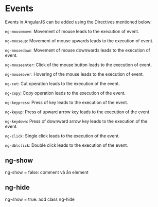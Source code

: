 # Events

Events in AngularJS can be added using the Directives mentioned below:

`ng-mousemove`: Movement of mouse leads to the execution of event.

`ng-mouseup`: Movement of mouse upwards leads to the execution of event.

`ng-mousedown`: Movement of mouse downwards leads to the execution of event.

`ng-mouseenter`: Click of the mouse button leads to the execution of event.

`ng-mouseover`: Hovering of the mouse leads to the execution of event.

`ng-cut`: Cut operation leads to the execution of the event.

`ng-copy`: Copy operation leads to the execution of the event.

`ng-keypress`: Press of key leads to the execution of the event.

`ng-keyup`: Press of upward arrow key leads to the execution of the event.

`ng-keydown`: Press of downward arrow key leads to the execution of the event.

`ng-click`: Single click leads to the execution of the event.

`ng-dblclick`: Double click leads to the execution of the event.

## ng-show

ng-show = false: comment và ẩn element

## ng-hide

ng-show = true: add class ng-hide